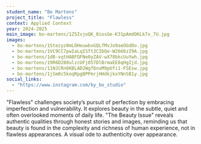 ```yaml
---
student_name: "Bo Martens"
project_title: "Flawless"
context: Applied Context
year: 2024-2025
main_image: bo-martens/1Z5IvjoQK_0iosGe-K31pAmdOKLk7x_7U.jpg
images:
  - bo-martens/1Stezyz0mLOHeuwbvGQLfMvJo9aeOGdOo.jpg
  - bo-martens/1VC9CC7pwIaLqISTt3CIbQe-W2666zI9A.jpg
  - bo-martens/1dB-vqtHABFQFNe0yZAV-wX78bkcUuYwh.jpg
  - bo-martens/19R6D280ulzcUFj857DlBrmaEE8qHgIjd.jpg
  - bo-martens/11NJCRn6KBLAD2Wgf6nxM9pUfi1-FSEsw.jpg
  - bo-martens/1jSm0c5koqRpgBPPmrjHHdkjkxYNnSB1y.jpg
social_links:
  - "https://www.instagram.com/by_bo_studio"
---
```

"Flawless" challenges society’s pursuit of perfection by embracing imperfection and vulnerability. It explores beauty in the subtle, quiet and often overlooked moments of daily life. "The Beauty Issue" reveals authentic qualities through honest stories and images, reminding us that beauty is found in the complexity and richness of human experience, not in flawless appearances. A visual ode to authenticity over appearance.
